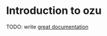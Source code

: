 # Introduction to ozu

TODO: write [great documentation](http://jacobian.org/writing/what-to-write/)
